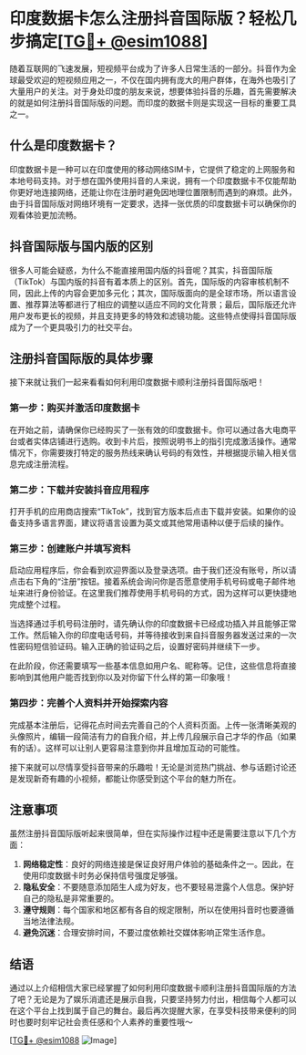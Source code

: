 # 印度数据卡怎么注册抖音国际版？轻松几步搞定[[TG💪+ @esim1088](https://t.me/s/esim1088)]

随着互联网的飞速发展，短视频平台成为了许多人日常生活的一部分。抖音作为全球最受欢迎的短视频应用之一，不仅在国内拥有庞大的用户群体，在海外也吸引了大量用户的关注。对于身处印度的朋友来说，想要体验抖音的乐趣，首先需要解决的就是如何注册抖音国际版的问题。而印度的数据卡则是实现这一目标的重要工具之一。

## 什么是印度数据卡？

印度数据卡是一种可以在印度使用的移动网络SIM卡，它提供了稳定的上网服务和本地号码支持。对于想在国外使用抖音的人来说，拥有一个印度数据卡不仅能帮助你更好地连接网络，还能让你在注册时避免因地理位置限制而遇到的麻烦。此外，由于抖音国际版对网络环境有一定要求，选择一张优质的印度数据卡可以确保你的观看体验更加流畅。

## 抖音国际版与国内版的区别

很多人可能会疑惑，为什么不能直接用国内版的抖音呢？其实，抖音国际版（TikTok）与国内版的抖音有着本质上的区别。首先，国际版的内容审核机制不同，因此上传的内容会更加多元化；其次，国际版面向的是全球市场，所以语言设置、推荐算法等都进行了相应的调整以适应不同的文化背景；最后，国际版还允许用户发布更长的视频，并且支持更多的特效和滤镜功能。这些特点使得抖音国际版成为了一个更具吸引力的社交平台。

## 注册抖音国际版的具体步骤

接下来就让我们一起来看看如何利用印度数据卡顺利注册抖音国际版吧！

### 第一步：购买并激活印度数据卡

在开始之前，请确保你已经购买了一张有效的印度数据卡。你可以通过各大电商平台或者实体店铺进行选购。收到卡片后，按照说明书上的指引完成激活操作。通常情况下，你需要拨打特定的服务热线来确认号码的有效性，并根据提示输入相关信息完成注册流程。

### 第二步：下载并安装抖音应用程序

打开手机的应用商店搜索“TikTok”，找到官方版本后点击下载并安装。如果你的设备支持多语言界面，建议将语言设置为英文或其他常用语种以便于后续的操作。

### 第三步：创建账户并填写资料

启动应用程序后，你会看到欢迎界面以及登录选项。由于我们还没有账号，所以请点击右下角的“注册”按钮。接着系统会询问你是否愿意使用手机号码或电子邮件地址来进行身份验证。在这里我们推荐使用手机号码的方式，因为这样可以更快捷地完成整个过程。

当选择通过手机号码注册时，请先确认你的印度数据卡已经成功插入并且能够正常工作。然后输入你的印度电话号码，并等待接收到来自抖音服务器发送过来的一次性密码短信验证码。输入正确的验证码之后，设置好密码并继续下一步。

在此阶段，你还需要填写一些基本信息如用户名、昵称等。记住，这些信息将直接影响到其他用户能否找到你以及对你留下什么样的第一印象哦！

### 第四步：完善个人资料并开始探索内容

完成基本注册后，记得花点时间去完善自己的个人资料页面。上传一张清晰美观的头像照片，编辑一段简洁有力的自我介绍，并上传几段展示自己才华的作品（如果有的话）。这样可以让别人更容易注意到你并且增加互动的可能性。

接下来就可以尽情享受抖音带来的乐趣啦！无论是浏览热门挑战、参与话题讨论还是发现新奇有趣的小视频，都能让你感受到这个平台的魅力所在。

## 注意事项

虽然注册抖音国际版听起来很简单，但在实际操作过程中还是需要注意以下几个方面：

1. **网络稳定性**：良好的网络连接是保证良好用户体验的基础条件之一。因此，在使用印度数据卡时务必保持信号强度足够强。
2. **隐私安全**：不要随意添加陌生人成为好友，也不要轻易泄露个人信息。保护好自己的隐私是非常重要的。
3. **遵守规则**：每个国家和地区都有各自的规定限制，所以在使用抖音时也要遵循当地法律法规。
4. **避免沉迷**：合理安排时间，不要过度依赖社交媒体影响正常生活作息。

## 结语

通过以上介绍相信大家已经掌握了如何利用印度数据卡顺利注册抖音国际版的方法了吧？无论是为了娱乐消遣还是展示自我，只要坚持努力付出，相信每个人都可以在这个平台上找到属于自己的舞台。最后再次提醒大家，在享受科技带来便利的同时也要时刻牢记社会责任感和个人素养的重要性哦～

[[TG💪+ @esim1088](https://t.me/s/esim1088) ![Image](https://i.postimg.cc/4NQfJmqS/Snipaste-2025-05-13-00-14-12.png)]